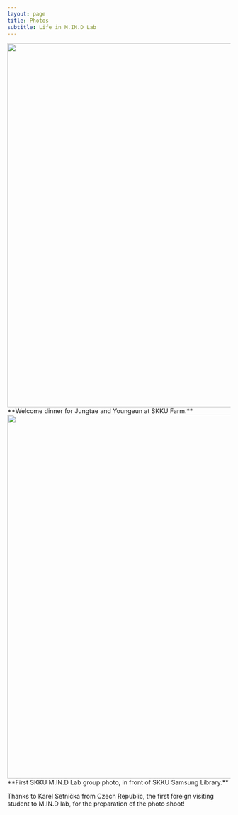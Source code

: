 ```yaml
---
layout: page
title: Photos
subtitle: Life in M.IN.D Lab
---
```



<img src="https://raw.githubusercontent.com/mindlab-skku/mindlab-skku.github.io/master/img/180305_newcomer_welcome_dinner_mokjang.jpeg" width="820" align="center"/>
**Welcome dinner for Jungtae and Youngeun at SKKU Farm.**
  
<img src="https://raw.githubusercontent.com/mindlab-skku/mindlab-skku.github.io/master/img/group_photo.jpg" width="820" align="center"/>
**First SKKU M.IN.D Lab group photo, in front of SKKU Samsung Library.**  

Thanks to Karel Setnička from Czech Republic, the first foreign visiting student to M.IN.D lab, for the preparation of the photo shoot!
